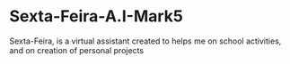 # Sexta-Feira-A.I-Mark5
Sexta-Feira, is a virtual assistant created to helps me on school activities, and on creation of personal projects 
